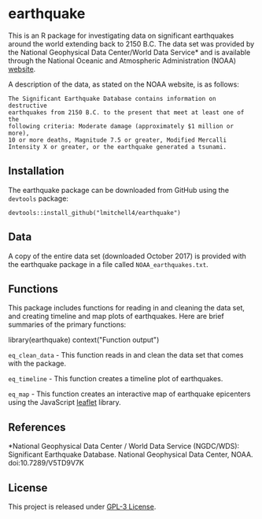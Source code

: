 

# earthquake


This is an R package for investigating data on significant earthquakes 
around the world extending back to 2150 B.C. The data set was provided by 
the National Geophysical Data Center/World Data Service* and is available 
through the National Oceanic and Atmospheric Administration (NOAA) 
[website](https://www.ngdc.noaa.gov/nndc/struts/form?t=101650&s=1&d=1).

A description of the data, as stated on the NOAA website, is as follows:

  ```
  The Significant Earthquake Database contains information on destructive 
  earthquakes from 2150 B.C. to the present that meet at least one of the 
  following criteria: Moderate damage (approximately $1 million or more), 
  10 or more deaths, Magnitude 7.5 or greater, Modified Mercalli 
  Intensity X or greater, or the earthquake generated a tsunami.
  ```

## Installation
The earthquake package can be downloaded from GitHub using the `devtools` 
package: 

  ```
  devtools::install_github("lmitchell4/earthquake")
  ```

## Data
A copy of the entire data set (downloaded October 2017) is provided with 
the earthquake package in a file called `NOAA_earthquakes.txt`.

## Functions
This package includes functions for reading in and cleaning the data set, 
and creating timeline and map plots of earthquakes. Here are brief 
summaries of the primary functions:

library(earthquake)
context("Function output")

`eq_clean_data` - This function reads in and clean the data set that comes 
with the package.

`eq_timeline` - This function creates a timeline plot of earthquakes. 

`eq_map` - This function creates an interactive map of earthquake epicenters 
using the JavaScript [leaflet]( http://leafletjs.com) library. 

## References
*National Geophysical Data Center / World Data Service (NGDC/WDS): 
Significant Earthquake Database. National Geophysical Data Center, 
NOAA. doi:10.7289/V5TD9V7K

## License

This project is released under [GPL-3 License](https://github.com/lmitchell4/earthquake/blob/master/LICENSE).
